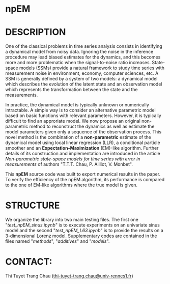 # npEM
# DESCRIPTION

One of the classical problems in time series analysis consists in identifying a dynamical model from noisy data. Ignoring the noise in the inference procedure may lead biased estimates for the dynamics, and this becomes more and more problematic when the signal-to-noise ratio increases.
State-space models (SSMs) provide a natural framework to study time series with measurement noise  in  environment, economy, computer sciences, etc. A SSM is generally defined by a system of two models: a dynamical model which describes the evolution of the latent state and an observation model which represents the transformation between the state and the measurements.

In practice, the dynamical model is typically unknown or numerically intractable. A simple way is to consider an alternative parametric model based on basic functions with relevant parameters. However, it is typically difficult to find an approriate model. 
We now propose an original non-parametric method to reconstruct the dynamics as well as estimate the model parameters given only a sequence of the observation process.
This novel method is the combination of a **non-parametric** estimate of the dynamical model using local linear regression (LLR), a conditional particle smoother and an **Expectation-Maximization** (EM)-like algorithm. Further details of its construction and implementation are introduced in the article *Non-parametric state-space models for time series with error in measurements* of authors "T.T.T. Chau, P. Ailliot, V. Monbet".

This **npEM** source code was built to export numerical results in the paper. To verify the efficiency of the npEM algorithm, its performance is compared to the one of EM-like algorithms where the true model is given.

# STRUCTURE

We organize the library into two main testing files. The first one "*test_npEM_sinus.ipynb*" is to execute experiments on an univariate sinus model and the second "*test_npEM_L63.ipynb*" is to provide the results on a 3-dimensional Lorenz model. Supplementary codes are contained in the files named "*methods*", "*additives*" and "*models*". 


# CONTACT:
Thi Tuyet Trang Chau (thi-tuyet-trang.chau@univ-rennes1.fr)

